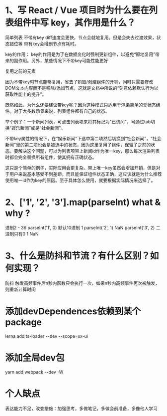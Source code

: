# 1、写 React / Vue 项目时为什么要在列表组件中写 key，其作用是什么？

简单列表
    不带有key diff速度会更快，节点会就地复用。但是会失去过渡效果，状态错位等
    带有key会增删节点有耗时。

key的作用：
   key的作用是为了在数据变化时强制更新组件，以避免“原地复用”带来的副作用。另外，某些情况下不带key可能性能更好

   复用之前的元素

因为不带key时节点能够复用，省去了销毁/创建组件的开销，同时只需要修改DOM文本内容而不是移除/添加节点，这就是文档中所说的“刻意依赖默认行为以获取性能上的提升”。

既然如此，为什么还要建议带key呢？因为这种模式只适用于渲染简单的无状态组件。对于大多数场景来说，列表组件都有自己的状态。

举个例子：一个新闻列表，可点击列表项来将其标记为"已访问"，可通过tab切换“娱乐新闻”或是“社会新闻”。

不带key属性的情况下，在“娱乐新闻”下选中第二项然后切换到“社会新闻”，"社会新闻"里的第二项也会是被选中的状态，因为这里复用了组件，保留了之前的状态。要解决这个问题，可以为列表项带上新闻id作为唯一key，那么每次渲染列表时都会完全替换所有组件，使其拥有正确状态。

这只是个简单的例子，实际应用会更复杂。带上唯一key虽然会增加开销，但是对于用户来说基本感受不到差距，而且能保证组件状态正确，这应该就是为什么推荐使用唯一id作为key的原因。至于具体怎么使用，就要根据实际情况来选择了。


# 2、['1', '2', '3'].map(parseInt) what & why ?
进制2 - 36
parseInt('1', 0)  默认10进制 1
parseInt('2', 1)  NaN
parseInt('3', 2)  二进制只有0 1 NaN

# 3、什么是防抖和节流？有什么区别？如何实现？
防抖
触发高频事件后n秒内函数只会执行一次，如果n秒内高频事件再次被触发，则重新计算时间



# 添加devDependences依赖到某个package
lerna add ts-loader --dev --scope=xx-ui

# 添加全局dev包
yarn add webpack --dev -W


# 个人缺点
表达能力不足，改变措施：加强思考，多做笔记，多做会前准备，多像他人学习
